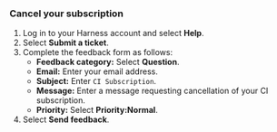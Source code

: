 ### Cancel your subscription

1. Log in to your Harness account and select **Help**.
2. Select **Submit a ticket**.
3. Complete the feedback form as follows:
	* **Feedback category:** Select **Question**.
	* **Email:** Enter your email address.
	* **Subject:** Enter `CI Subscription`.
	* **Message:** Enter a message requesting cancellation of your CI subscription.
	* **Priority:** Select **Priority:Normal**.
4. Select **Send feedback**.
